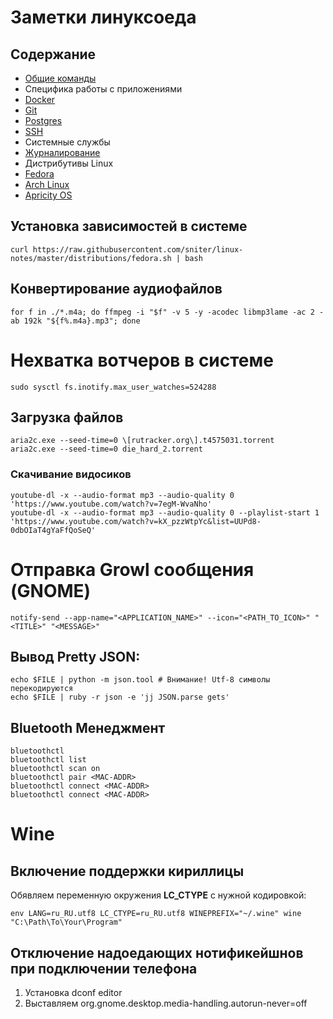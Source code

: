 # Заметки линуксоеда

## Содержание

* [Общие команды](./linux.md)
* Специфика работы с приложениями
 * [Docker](./docker.md)
 * [Git](./git.md)
 * [Postgres](./psql.md)
 * [SSH](./ssh.md)
* Системные службы
 * [Журналирование](./journalctl.md)
* Дистрибутивы Linux
 * [Fedora](./distributions/fedora.md)
 * [Arch Linux](./distributions/arch_linux.sh)
 * [Apricity OS](./distributions/apricity_os.md)

## Установка зависимостей в системе

```
curl https://raw.githubusercontent.com/sniter/linux-notes/master/distributions/fedora.sh | bash
```

## Конвертирование аудиофайлов
```
for f in ./*.m4a; do ffmpeg -i "$f" -v 5 -y -acodec libmp3lame -ac 2 -ab 192k "${f%.m4a}.mp3"; done
```


# Нехватка вотчеров в системе

```
sudo sysctl fs.inotify.max_user_watches=524288
```

## Загрузка файлов

```
aria2c.exe --seed-time=0 \[rutracker.org\].t4575031.torrent
aria2c.exe --seed-time=0 die_hard_2.torrent
```

### Cкачивание видосиков

```
youtube-dl -x --audio-format mp3 --audio-quality 0 'https://www.youtube.com/watch?v=7egM-WvaNho'
youtube-dl -x --audio-format mp3 --audio-quality 0 --playlist-start 1 'https://www.youtube.com/watch?v=kX_pzzWtpYc&list=UUPd8-0dbOIaT4gYaFfQoSeQ'
```

# Отправка Growl сообщения (GNOME)

```
notify-send --app-name="<APPLICATION_NAME>" --icon="<PATH_TO_ICON>" "<TITLE>" "<MESSAGE>"
```

## Вывод Pretty JSON:

```
echo $FILE | python -m json.tool # Внимание! Utf-8 символы перекодируются
echo $FILE | ruby -r json -e 'jj JSON.parse gets'
```

## Bluetooth Менеджмент

```
bluetoothctl
bluetoothctl list
bluetoothctl scan on
bluetoothctl pair <MAC-ADDR>
bluetoothctl connect <MAC-ADDR>
bluetoothctl connect <MAC-ADDR>
```

# Wine

## Включение поддержки кириллицы

Обявляем переменную окружения **LC_CTYPE** с нужной кодировкой:
```
env LANG=ru_RU.utf8 LC_CTYPE=ru_RU.utf8 WINEPREFIX="~/.wine" wine "C:\Path\To\Your\Program"
```

## Отключение надоедающих нотификейшнов при подключении телефона

1. Установка dconf editor
2. Выставляем org.gnome.desktop.media-handling.autorun-never=off






	
